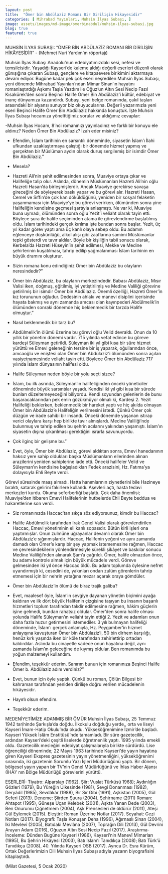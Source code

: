 ```yaml
---
layout: post
title:  "Ömer bin Abdülaziz Romanı Bir Dirilişin Hikayesidir"
categories: [ Mihrabad Yayınları, Muhsin İlyas Subaşı, ]
image: assets/images/md-image/omerbinabdul/muhsin-ilyas-subasi.jpg
blog: true
featured: true
---
```


MUHSİN İLYAS SUBAŞI: “ÖMER BİN ABDÜLAZİZ ROMANI BİR
DİRİLİŞİN HİKÂYESİDİR” - (Mehmet Nuri Yardım'ın röportajı)

Muhsin İlyas Subaşı Anadolu’nun edebiyatımızdaki sesi, nefesi ve temsilcisidir. Yaşadığı Kayseri’de kaleme aldığı değerli eserleri düzenli olarak günışığına çıkaran Subaşı, gençlere ve kitapsevere birikimini aktarmaya devam ediyor. Bugüne kadar pek çok eseri neşredilen Muhsin İlyas Subaşı, yeni dönemde Mihrabad Yayınları’ndan Mimar Sinan’ın hayatını romanlaştırdığı Aşkımı Taşla Yazdım ile Oğuz’un Altın Sesi Necip Fazıl Kısakürek’den sonra Beşinci Halife Ömer Bin Abdülaziz’i kültür, edebiyat ve inanç dünyamıza kazandırdı. Subaşı, yeni belge romanında, çakıl taşları arasındaki bir alyansı sunuyor biz okuyucularına. Değerli yazarımızla yeni eseri Beşinci Halife Ömer Bin Abdülaziz hakkında konuştuk. İşte Muhsin İlyas Subaşı hocamıza yönelttiğimiz sorular ve aldığımız cevaplar:

-Muhsin İlyas Hocam, 8’nci romanınızı yayınladınız ve farklı bir konuyu ele aldınız? Neden Ömer Bin Abdülaziz? İzah eder misiniz?
- Efendim, İslam tarihinin en sarsıntılı döneminde, siyasetin İslam’ı İlahi ufkundan uzaklaştırmaya çalıştığı bir dönemde hizmet yapmış ve gerçekten bir Müslüman aydın olarak duruş sergilemiş bir isimdir Ömer Bin Abdülaziz.”

- Mesela?
- Hazreti Ali’nin şehit edilmesinden sonra, Muaviye ortaya çıkar ve Halifeliğe talip olur. Aslında, dönemin Müslümanları Hazreti Ali’nin oğlu Hazreti Hasan’da birleşmişlerdir. Ancak Muaviye gerekirse savaşa gireceğini de söyleyerek baskı yapar ve bu görevi alır. Hazreti Hasan, Cemel ve Sıffin’de çok kan döküldüğünü, yeniden bir sosyal felaketin yaşanmaması için Muaviye’ye bu görevi verirken, ölümünden sonra yine Halifeliğin kendisine geçmesi şartıyla anlaşmıştı. Ne var ki, Muaviye buna uymadı, ölümünden sonra oğlu Yezit’i veliaht olarak tayin etti. Böylece şura ile halife seçiminden atama ile görevlendirme başlatılmış oldu. İslam tarihindeki gerçek kırılma işte bundan sonra başlar. Yezit, üç yıl kadar görev yaptı ama üç kanlı olaya sebep oldu: Bu adamın eğlenceye düşkünlüğü, alkol alışı gibi zaaflarına samimi Müslümanlar tepki gösterdi ve tavır aldılar. Böyle bir kişiliğin tabii sonucu olarak, Kerbela’da Hazreti Hüseyin’in şehit edilmesi, Mekke ve Medine şehirlerinin kuşatılması, tahrip edilip yağmalanması İslam tarihinin en büyük dramını oluşturur.

- Sizin romana konu edindiğiniz Ömer bin Abdülaziz bu olayların neresindedir?”
- Ömer bin Abdülaziz, bu olayların merkezindedir. Babası Abdülaziz, Mısır Valisi iken, doğmuş, eğitilmiş, iyi yetiştirilmiş ve Medine Valiliği görevine getirilmiş bir isimdir Ömer bin Abdülaziz. Önemli özelliği, Hazreti Ömer’in kız torununun oğludur. Dedesinin ahlakı ve manevi disiplini içerisinde hayata bakmış ve aynı zamanda amcası olan kayınpederi Abdülmelik’in ölümünden sonraki dönemde hiç beklenmedik bir tarzda Halife olmuştur.”

- Nasıl beklenmedik bir tarz bu?
- Abdülmelik’in ölümü üzerine bu görevi oğlu Velid devraldı. Onun da 10 yıllık bir yönetim dönemi vardır. 715 yılında vefat edince bu göreve kardeşi Süleyman getirildi. Süleyman iki yıl gibi kısa bir süre hizmet yürüttü ve Emevi geleneğinin tersine bir iş yaparak, oğullarından önce, amcaoğlu ve eniştesi olan Ömer bin Abdülaziz’i ölümünden sonra açılan vasiyetnamesinde veliaht tayin etti. Böylece Ömer bin Abdülaziz 717 yılında İslam dünyasının halifesi oldu.

- Halife Süleyman neden böyle bir yolu seçti sizce?
- İslam, bu ilk asrında, Süleyman’ın halifeliğinden önceki yöneticiler döneminde büyük sarsıntılar yaşadı. Kendisi iki yıl gibi kısa bir sürede bunları düzeltemeyeceğini biliyordu. Kendi soyundan gelenlerin de bunu başaracaklarından pek emin gözükmüyor olmalı ki, Kardeşi 2. Yezit Halifeliği beklerken, beklenmedik bir hareket yaptı ve hiç akılda olmayan Ömer bin Abdülaziz’e Halifeliğin verilmesini istedi. Çünkü Ömer çok düzgün ve irade sahibi bir insandı. Önceki dönemde yaşanan ıstırap verici olaylara karşı hep birlikte tavır almışlardı. Medine Valiliği’nde bulunmuş ve tahrip edilen bu şehrin acılarını yakından yaşamıştı. İslam’ın siyasetin dışına çıkarılması gerektiğini ısrarla savunuyordu.

- Çok ilginç bir gelişme bu.”
- Evet, öyle, Ömer bin Abdülaziz, görevi aldıktan sonra, Emevi hanedanının haksız yere sahip oldukları başka Müslümanların ellerinden alınan arazilerini yeniden sahiplerine iade etti. Önceki halifeler Velid ve Süleyman’ın kendisine bağışladıkları Fedek arazisini, Hz. Fatıma’ya dolayısıyla Ehli Beyte verdi.

Görevi süresinde maaş almadı. Hatta hanımlarının ziynetlerini bile Hazineye bıraktı, satarak gelirini fakirlere kullandı. Aşevleri açtı, hasta tedavi merkezleri kurdu. Okuma seferberliği başlattı. Çok daha önemlisi; Muaviye’den itibaren Emevi Halifelerinin hutbelerde Ehli Beyte beddua ve hakaretlerine son verdi.

- Siz romanınızda Haccac’tan sıkça söz ediyorsunuz, kimdir bu Haccac?
- Halife Abdülmelik tarafından Irak Genel Valisi olarak görevlendirilen Haccac, Emevi yönetiminin eli kanlı sopasıdır. Bütün kirli işleri ona yaptırmışlar. Onun zulmüne uğrayanlar devamlı olarak Ömer bin Abdülaziz’e sığınmışlardır. Haccac, Halifenin yeğeni ve aynı zamanda damadı olan Ömer’e karşı bir şey yapmak istememesine rağmen, Haccac ve çevresindekilerin yönlendirmesiyle sürekli şikâyet ve baskılar sonucu Medine Valiliği’nden alınarak Şam’a çağrıldı. Ömer, halife olmazdan önce, bu adamı kontrole almak için büyük mücadele verdi. Göreve gelmesinden iki yıl önce Haccac öldü. Bu adam toplumda öylesine nefret uyandırmıştı ki, cesedini de, yakınları ondan zulüm görenlerin tahrip etmemesi için bir nehrin yatağına mezar açarak oraya gömdüler.

- Ömer bin Abdülaziz’in ölümü de biraz trajik galiba?
- Evet, maalesef öyle, İslam’ın sevgiye dayanan yönetim biçimini ayağa kaldıran ve ilk dört büyük Halifenin çizgisine taşıyan bu insanın başarılı hizmetleri toplum tarafından takdir edilmesine rağmen, hâkim güçlerin işine gelmedi, bundan rahatsız oldular. Ömer’den sonra halife olması yolunda Halife Süleyman’ın veliaht tayin ettiği 2. Yezit ve adamları onun daha fazla huzur getirmesini istemediler. 3 yılı bulmayan halifeliği döneminde, İslam’ı gerçek anlamıyla, Hz. Peygamber’in hizmet anlayışına kavuşturan Ömer bin Abdülaziz’i, 50 bin dirhem karşılığı, henüz kırk yaşında iken bir köle tarafından zehirlettirip ortadan kaldırdılar. Aslında bu cinayetle sadece onun hayatına değil, aynı zamanda İslam’ın geleceğine de kıymış oldular. Ben romanımda bu yoğun malzemeyi kullandım.

- Efendim, teşekkür ederim. Sanırım bunun için romanınıza Beşinci Halife Ömer b. Abdülaziz adını verdiniz?”
- Evet, bunun için öyle yaptık. Çünkü bu roman, Çölün Bilgesi bir kahraman tarafından yeniden dirilişe doğru verilen mücadelenin hikâyesidir.

- Hayırlı olsun efendim.
- Teşekkür ederim.

MEDENİYETİMİZE ADANMIŞ BİR ÖMÜR
Muhsin İlyas Subaşı, 25 Temmuz 1942 tarihinde Şarkışla’da doğdu. İlkokulu doğduğu yerde,, orta ve liseyi Kayseri İmam-Hatip Okulu’nda okudu. Yükseköğrenimine İzmir’de başladı. Kayseri Yüksek İslâm Enstitüsü’nde tamamladı. Bir süre gazetecilik, ardından Kayseri’deki çeşitli liselerde öğretmenlik yaptı. 1995 yılında emekli oldu. Gazetecilik mesleğini edebiyat çalışmalarıyla birlikte sürdürdü. Lise öğrenciliği döneminde; 22 Mayıs 1963 tarihinde Kayseri’de yayın hayatına giren Kayseri Ekspres gazetesinin yayın yönetmenliğini, yükseköğrenimi sırasında, iki gazetenin Sorumlu Yazı İşleri Müdürlüğünü yaptı. Bir dönem, bölgesel yayın yapan bir TV’nin Genel Müdürlüğünü ve İhlas Haber Ajansı (İHA)’ nın Bölge Müdürlüğü görevlerini yürüttü.

ESERLERİ: Tiyatro: Alparslan (1962). Şiir: Vuslat Türküsü 1968); Aydınlığın Gözleri (1979), Bu Yüreğin Ülkesinde (1981), Sevgi Donanması (1982), Deryâdil (1985), Sevdâkâr (1988), Bir Sır Gibi (1991), Aşkistan (2005), Gül Seferi (2013). Deneme: Şiirden Şuura (2004), Şehirname (2011) Roman: Ahtapot (1995), Güneşe Uçan Kelebek (2001), Aşkta Yanan Dede (2003), Ben Onurumu Çiğnetmem (2004), Aşk Prensesleri de öldürür (2011), Ateşi Gül Eylemek (2015). Eleştiri: Roman Üzerine Notlar (2017). Seyahat: Gezi Notları (2017). Biyografi: Taşla Konuşan Deha (1996), Ağırnaslı Sinan (2004), İki Mevlevî (2005), Batıdaki Mevlâna (2007), Toprağın Dili (2013), Gül Devrini Arayan Adam (2016), Oğuzun Altın Sesi Necip Fazıl (2017). Araştırma- İnceleme: Dünden Bugüne Kayseri (1986), Kayseri’nin Manevî Mimarları (1995), Bu Şehrin Hikâyesi (2003), Batı İslam’ı Tanıdıkça (2008); Batı Türk’ü Tanıdıkça (2008), 40. Yılında Kayseri OSB (2017). Ayrıca Dr. Esra Kürüm, Ortak Değerlerimizin Dili Muhsin İlyas Subaşı adıyla yazarın biyografisini kitaplaştırdı.

(Milat Gazetesi, 5 Ocak 2020)
